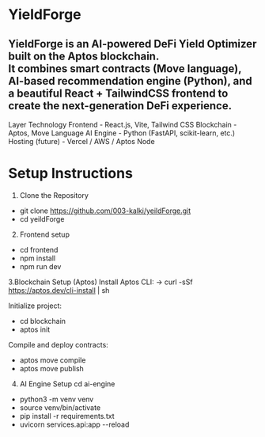 # YieldForge
YieldForge is an **AI-powered DeFi Yield Optimizer** built on the **Aptos blockchain**.  
It combines **smart contracts (Move language)**, **AI-based recommendation engine (Python)**, and a beautiful **React + TailwindCSS frontend** to create the next-generation DeFi experience.
---

Layer	Technology
Frontend	- React.js, Vite, Tailwind CSS
Blockchain	- Aptos, Move Language
AI Engine	- Python (FastAPI, scikit-learn, etc.)
Hosting (future)	- Vercel / AWS / Aptos Node

# Setup Instructions
1. Clone the Repository
- git clone https://github.com/003-kalki/yeildForge.git
- cd yeildForge

2. Frontend setup
- cd frontend
- npm install
- npm run dev

3.Blockchain Setup (Aptos)
Install Aptos CLI:
-> curl -sSf https://aptos.dev/cli-install | sh
  
Initialize project:
- cd blockchain
- aptos init

Compile and deploy contracts:
- aptos move compile
- aptos move publish

4. AI Engine Setup
cd ai-engine
- python3 -m venv venv
- source venv/bin/activate
- pip install -r requirements.txt
- uvicorn services.api:app --reload

